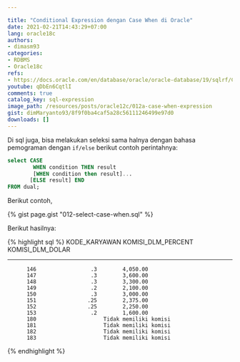 ```yaml
---

title: "Conditional Expression dengan Case When di Oracle"
date: 2021-02-21T14:43:29+07:00
lang: oracle18c
authors:
- dimasm93
categories:
- RDBMS
- Oracle18c
refs: 
- https://docs.oracle.com/en/database/oracle/oracle-database/19/sqlrf/CASE-Expressions.html#GUID-CA29B333-572B-4E1D-BA64-851FABDBAE96
youtube: qDbEn6CqtlI
comments: true
catalog_key: sql-expression
image_path: /resources/posts/oracle12c/012a-case-when-expression
gist: dimMaryanto93/8f9f0ba4caf5a28c56111246499e97d0
downloads: []
---
```



Di sql juga, bisa melakukan seleksi sama halnya dengan bahasa pemograman dengan `if/else` berikut contoh perintahnya:

<!--more-->

```sql
select CASE 
        WHEN condition THEN result
        [WHEN condition then result]...
       [ELSE result] END
FROM dual;
```

Berikut contoh,

{% gist page.gist "012-select-case-when.sql" %}

Berikut hasilnya:

{% highlight sql %}
KODE_KARYAWAN KOMISI_DLM_PERCENT KOMISI_DLM_DOLAR
------------- ------------------ ---------------------
          146                 .3        4,050.00
          147                 .3        3,600.00
          148                 .3        3,300.00
          149                 .2        2,100.00
          150                 .3        3,000.00
          151                .25        2,375.00
          152                .25        2,250.00
          153                 .2        1,600.00
          180                     Tidak memiliki komisi
          181                     Tidak memiliki komisi
          182                     Tidak memiliki komisi
          183                     Tidak memiliki komisi
{% endhighlight %}
